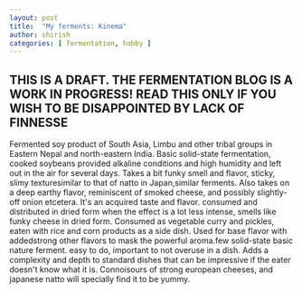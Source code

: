 ```yaml
---
layout: post
title:  "My ferments: Kinema"
author: shirish
categories: [ fermentation, hobby ]
---
```


## THIS IS A DRAFT. THE FERMENTATION BLOG IS A WORK IN PROGRESS! READ THIS ONLY IF YOU WISH TO BE DISAPPOINTED BY LACK OF FINNESSE

Fermented soy product of South Asia, Limbu and other tribal groups in Eastern Nepal and north-eastern India. Basic solid-state fermentation, cooked soybeans provided alkaline conditions and high humidity and left out in the air for several days. Takes a bit funky smell and flavor, sticky, slimy texturesimilar to that of natto in Japan,similar ferments. Also takes on a deep earthy flavor, reminiscent of smoked cheese, and possibly slightly-off onion etcetera. It's an acquired taste and flavor.  consumed and distributed in dried form when the effect is a lot less intense, smells like funky cheese in dried form. Consumed as vegetable curry and pickles, eaten with rice and corn products as a side dish. Used for base flavor with addedstrong other flavors to mask the powerful aroma.few solid-state basic nature ferment.  easy to do, important to not overuse in a dish. Adds a complexity and depth to standard dishes that can be  impressive if the eater doesn't know what it is. Connoisours of strong european cheeses, and japanese natto will specially find it to be yummy.